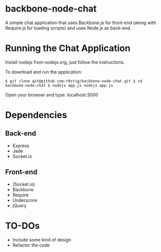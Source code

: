 backbone-node-chat
==================

A simple chat application that uses Backbone.js for front-end (along with Require.js for loading scripts) and uses Node.js as back-end.

Running the Chat Application
============================
Install nodejs from nodejs.org, just follow the instructions.

To download and run the application:

`$ git clone git@github.com:r0stig/backbone-node-chat.git
$ cd backbone-node-chat
$ nodejs app.js
nodejs app.js`

Open your browser and type:
localhost:3000

Dependencies
============
Back-end
--------
+ Express
+ Jade
+ Socket.io

Front-end
---------
+ (Socket.io)
+ Backbone
+ Require
+ Underscore
+ jQuery

TO-DOs
=======
+ Include some kind of design
+ Refactor the code

